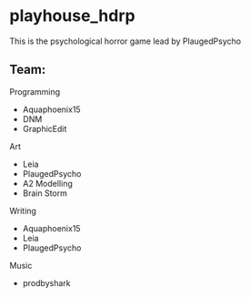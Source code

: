 # playhouse_hdrp
This is the psychological horror game lead by PlaugedPsycho

## Team:

Programming
 - Aquaphoenix15
 - DNM
 - GraphicEdit

Art
 - Leia
 - PlaugedPsycho
 - A2 Modelling
 - Brain Storm

Writing
 - Aquaphoenix15
 - Leia
 - PlaugedPsycho

Music 
 - prodbyshark
